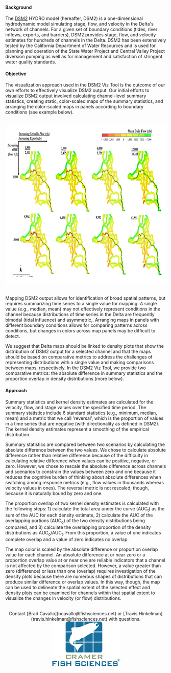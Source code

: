#### Background

The <a href="https://water.ca.gov/Library/Modeling-and-Analysis/Bay-Delta-Region-models-and-tools/Delta-Simulation-Model-II" target="_blank">DSM2</a> HYDRO model (hereafter, DSM2) is a one-dimensional hydrodynamic model simulating stage, flow, and velocity in the Delta's network of channels. For a given set of boundary conditions (tides, river inflows, exports, and barriers), DSM2 provides stage, flow, and velocity estimates for hundreds of channels in the Delta. DSM2 has been extensively tested by the California Department of Water Resources and is used for planning and operation of the State Water Project and Central Valley Project diversion pumping as well as for management and satisfaction of stringent water quality standards.  

#### Objective

The visualization approach used in the DSM2 Viz Tool is the outcome of our own efforts to effectively visualize DSM2 output. Our initial efforts to visualize DSM2 output involved calculating channel-level summary statistics, creating static, color-scaled maps of the summary statistics, and arranging the color-scaled maps in panels according to boundary conditions (see example below). 

<br>
<img src="PanelMapExample.jpg" height="500" width="824"/>
<br><br>

Mapping DSM2 output allows for identification of broad spatial patterns, but requires summarizing time series to a single value for mapping. A single value (e.g., median, mean) may not effectively represent conditions in the channel because distributions of time series in the Delta are frequently bimodal (tidal influence) and asymmetric,. Arranging maps in panels with different boundary conditions allows for comparing patterns across conditions, but changes in colors across map panels may be difficult to detect.

We suggest that Delta maps should be linked to density plots that show the distribution of DSM2 output for a selected channel and that the maps should be based on comparative metrics to address the challenges of representing distributions with a single value and making comparisons between maps, respectively. In the DSM2 Viz Tool, we provide two comparative metrics: the absolute difference in summary statistics and the proportion overlap in density distributions (more below). 

#### Approach 

Summary statistics and kernel density estimates are calculated for the velocity, flow, and stage values over the specified time period. The summary statistics include 6 standard statistics (e.g., minimum, median, mean) and a metric that we call 'reversal', which is the proportion of values in a time series that are negative (with directionality as defined in DSM2). The kernel density estimates represent a smoothing of the empirical distribution.

Summary statistics are compared between two scenarios by calculating the absolute difference between the two values. We chose to calculate absolute difference rather than relative difference because of the difficulty in calculating relative difference when values can be positive, negative, or zero. However, we chose to rescale the absolute difference across channels and scenarios to constrain the values between zero and one because it reduces the cognitive burden of thinking about absolute differences when switching among response metrics (e.g., flow values in thousands whereas velocity values in ones). The reversal metric is not rescaled, though, because it is naturally bound by zero and one.

The proportion overlap of two kernel density estimates is calculated with the following steps: 1) calculate the total area under the curve (AUC<sub>t</sub>) as the sum of the AUC for each density estimate, 2) calculate the AUC of the overlapping portions (AUC<sub>o</sub>) of the two density distributions being compared, and 3) calculate the overlapping proportion of the density distributions as AUC<sub>o</sub>/AUC<sub>t</sub>. From this proportion, a value of one indicates complete overlap and a value of zero indicates no overlap.

The map color is scaled by the absolute difference or proportion overlap value for each channel. An absolute difference at or near zero or a proportion overlap value at or near one are reliable indicators that a channel is not affected by the comparison selected. However, a value greater than zero (difference) or less than one (overlap) requires investigation of the density plots because there are numerous shapes of distributions that can produce similar difference or overlap values. In this way, though, the map can be used to delineate the spatial extent of the selected effect and density plots can be examined for channels within that spatial extent to visualize the changes in velocity (or flow) distributions.

<br>
<center>Contact [Brad Cavallo](bcavallo@fishsciences.net) or [Travis Hinkelman](travis.hinkelman@fishsciences.net) with questions.</center>

<center><a href = "http://www.fishsciences.net" target="_blank"><img src="cfs-logo_web-centered.jpg" width = "216" height = "147"/></a></center>

